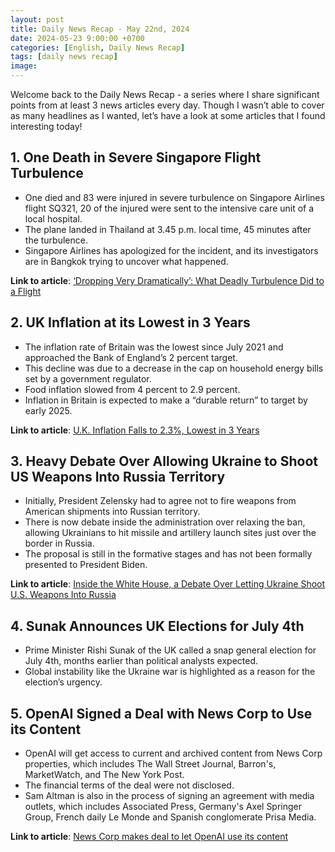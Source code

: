 ```yaml
---
layout: post
title: Daily News Recap - May 22nd, 2024
date: 2024-05-23 9:00:00 +0700
categories: [English, Daily News Recap]
tags: [daily news recap]
image:
---
```


Welcome back to the Daily News Recap - a series where I share significant points from at least 3 news articles every day. Though I wasn’t able to cover as many headlines as I wanted, let’s have a look at some articles that I found interesting today!

## 1. One Death in Severe Singapore Flight Turbulence

- One died and 83 were injured in severe turbulence on Singapore Airlines flight SQ321, 20 of the injured were sent to the intensive care unit of a local hospital.
- The plane landed in Thailand at 3.45 p.m. local time, 45 minutes after the turbulence.
- Singapore Airlines has apologized for the incident, and its investigators are in Bangkok trying to uncover what happened.

**Link to article**: [‘Dropping Very Dramatically’: What Deadly Turbulence Did to a Flight](https://www.nytimes.com/2024/05/22/world/asia/singapore-airlines-flight-turbulence.html)

## 2. UK Inflation at its Lowest in 3 Years

- The inflation rate of Britain was the lowest since July 2021 and approached the Bank of England’s 2 percent target.
- This decline was due to a decrease in the cap on household energy bills set by a government regulator.
- Food inflation slowed from 4 percent to 2.9 percent.
- Inflation in Britain is expected to make a “durable return” to target by early 2025.

**Link to article**: [U.K. Inflation Falls to 2.3%, Lowest in 3 Years](https://www.nytimes.com/2024/05/22/business/uk-inflation.html)

## 3. Heavy Debate Over Allowing Ukraine to Shoot US Weapons Into Russia Territory

- Initially, President Zelensky had to agree not to fire weapons from American shipments into Russian territory.
- There is now debate inside the administration over relaxing the ban, allowing Ukrainians to hit missile and artillery launch sites just over the border in Russia.
- The proposal is still in the formative stages and has not been formally presented to President Biden.

**Link to article**: [Inside the White House, a Debate Over Letting Ukraine Shoot U.S. Weapons Into Russia](https://www.nytimes.com/2024/05/22/us/politics/white-house-ukraine-weapons-russia.html)

## 4. Sunak Announces UK Elections for July 4th

- Prime Minister Rishi Sunak of the UK called a snap general election for July 4th, months earlier than political analysts expected.
- Global instability like the Ukraine war is highlighted as a reason for the election’s urgency.

## 5. OpenAI Signed a Deal with News Corp to Use its Content

- OpenAI will get access to current and archived content from News Corp properties, which includes The Wall Street Journal, Barron's, MarketWatch, and The New York Post.
- The financial terms of the deal were not disclosed.
- Sam Altman is also in the process of signing an agreement with media outlets, which includes Associated Press, Germany's Axel Springer Group, French daily Le Monde and Spanish conglomerate Prisa Media.

**Link to article**: [News Corp makes deal to let OpenAI use its content](https://www.france24.com/en/live-news/20240522-news-corp-makes-deal-to-let-openai-use-its-content)
